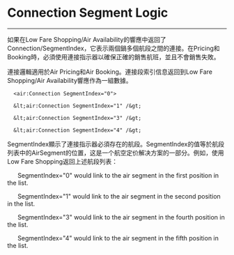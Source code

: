 # Connection Segment Logic

---

如果在Low Fare Shopping/Air Availability的響應中返回了Connection/SegmentIndex，它表示兩個鍋多個航段之間的連接。在Pricing和Booking時，必須使用連接指示器以確保正確的銷售航班，並且不會銷售失敗。

連接邏輯適用於Air Pricing和Air Booking。連接段索引信息返回到Low Fare Shopping/Air Availability響應作為一組數據。

```
  <air:Connection SegmentIndex="0">

  &lt;air:Connection SegmentIndex="1" /&gt;

  &lt;air:Connection SegmentIndex="3" /&gt;

  &lt;air:Connection SegmentIndex="4" /&gt;
```

SegmentIndex顯示了連接指示器必須存在的航段。SegmentIndex的值等於航段列表中的AirSegment的位置，这是一个航空定价解决方案的一部分。例如，使用Low Fare Shopping返回上述航段列表：

      SegmentIndex="0" would link to the air segment in the first position in the list.

      SegmentIndex="1" would link to the air segment in the second position in the list.

      SegmentIndex="3" would link to the air segment in the fourth position in the list.

      SegmentIndex="4" would link to the air segment in the fifth position in the list.


